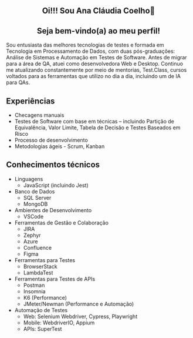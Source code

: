 ## <h2 align="center">Oi!!! Sou Ana Cláudia Coelho👋</h2>
<h2 align="center">Seja bem-vindo(a) ao meu perfil!</h2>

Sou entusiasta das melhores tecnologias de testes e formada em Tecnologia em Processamento de Dados, com duas pós-graduações: Análise de Sistemas e Automação em Testes de Software. Antes de migrar para a área de QA, atuei como desenvolvedora Web e Desktop. Continuo me atualizando constantemente por meio de mentorias, Test.Class, cursos voltados para as ferramentas que utilizo no dia a dia, incluindo um de IA para QAs.

## Experiências

* Checagens manuais
* Testes de Software com base em técnicas – incluindo Partição de Equivalência, Valor Limite, Tabela de Decisão e Testes Baseados em Risco
* Processo de desenvolvimento
* Metodologias ágeis - Scrum, Kanban

## Conhecimentos técnicos
* Linguagens
  * JavaScript (incluindo Jest)
* Banco de Dados
  * SQL Server
  * MongoDB
* Ambientes de Desenvolvimento
  * VSCode 
* Ferramentas de Gestão e Colaboração
  * JIRA
  * Zephyr
  * Azure
  * Confluence
  * Figma
* Ferramentas para Testes
  * BrowserStack
  * LambdaTest
* Ferramentas para Testes de APIs
  * Postman
  * Insomnia
  * K6 (Performance)
  * JMeter/Newman (Performance e Automação)
* Automação de Testes
  * Web: Selenium Webdriver, Cypress, Playwright
  * Mobile: WebdriverIO, Appium
  * APIs: SuperTest







